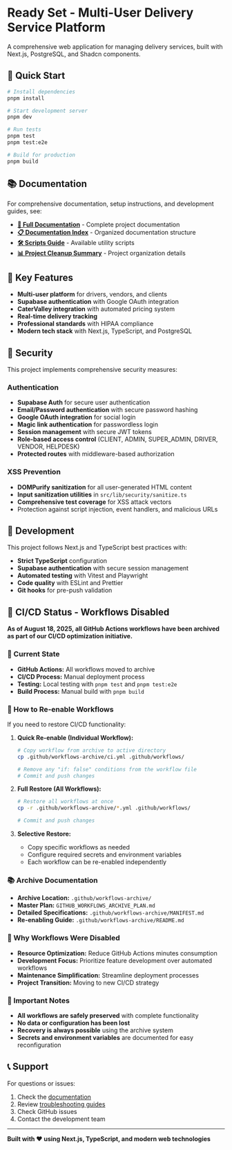 # Ready Set - Multi-User Delivery Service Platform

A comprehensive web application for managing delivery services, built with Next.js, PostgreSQL, and Shadcn components.

## 🚀 Quick Start

```bash
# Install dependencies
pnpm install

# Start development server
pnpm dev

# Run tests
pnpm test
pnpm test:e2e

# Build for production
pnpm build
```

## 📚 Documentation

For comprehensive documentation, setup instructions, and development guides, see:

- **[📖 Full Documentation](docs/README.md)** - Complete project documentation
- **[📋 Documentation Index](docs/DOCUMENTATION_INDEX.md)** - Organized documentation structure
- **[🛠️ Scripts Guide](scripts/README.md)** - Available utility scripts
- **[📊 Project Cleanup Summary](docs/PROJECT_CLEANUP_SUMMARY.md)** - Project organization details

## 🎯 Key Features

- **Multi-user platform** for drivers, vendors, and clients
- **Supabase authentication** with Google OAuth integration
- **CaterValley integration** with automated pricing system
- **Real-time delivery tracking**
- **Professional standards** with HIPAA compliance
- **Modern tech stack** with Next.js, TypeScript, and PostgreSQL

## 🔐 Security

This project implements comprehensive security measures:

### Authentication
- **Supabase Auth** for secure user authentication
- **Email/Password authentication** with secure password hashing
- **Google OAuth integration** for social login
- **Magic link authentication** for passwordless login
- **Session management** with secure JWT tokens
- **Role-based access control** (CLIENT, ADMIN, SUPER_ADMIN, DRIVER, VENDOR, HELPDESK)
- **Protected routes** with middleware-based authorization

### XSS Prevention
- **DOMPurify sanitization** for all user-generated HTML content
- **Input sanitization utilities** in `src/lib/security/sanitize.ts`
- **Comprehensive test coverage** for XSS attack vectors
- Protection against script injection, event handlers, and malicious URLs

## 🔧 Development

This project follows Next.js and TypeScript best practices with:

- **Strict TypeScript** configuration
- **Supabase authentication** with secure session management
- **Automated testing** with Vitest and Playwright
- **Code quality** with ESLint and Prettier
- **Git hooks** for pre-push validation

## 🚫 CI/CD Status - Workflows Disabled

**As of August 18, 2025, all GitHub Actions workflows have been archived as part of our CI/CD optimization initiative.**

### 📁 Current State
- **GitHub Actions:** All workflows moved to archive
- **CI/CD Process:** Manual deployment process
- **Testing:** Local testing with `pnpm test` and `pnpm test:e2e`
- **Build Process:** Manual build with `pnpm build`

### 🔄 How to Re-enable Workflows
If you need to restore CI/CD functionality:

1. **Quick Re-enable (Individual Workflow):**
   ```bash
   # Copy workflow from archive to active directory
   cp .github/workflows-archive/ci.yml .github/workflows/
   
   # Remove any "if: false" conditions from the workflow file
   # Commit and push changes
   ```

2. **Full Restore (All Workflows):**
   ```bash
   # Restore all workflows at once
   cp -r .github/workflows-archive/*.yml .github/workflows/
   
   # Commit and push changes
   ```

3. **Selective Restore:**
   - Copy specific workflows as needed
   - Configure required secrets and environment variables
   - Each workflow can be re-enabled independently

### 📚 Archive Documentation
- **Archive Location:** `.github/workflows-archive/`
- **Master Plan:** `GITHUB_WORKFLOWS_ARCHIVE_PLAN.md`
- **Detailed Specifications:** `.github/workflows-archive/MANIFEST.md`
- **Re-enabling Guide:** `.github/workflows-archive/README.md`

### 🎯 Why Workflows Were Disabled
- **Resource Optimization:** Reduce GitHub Actions minutes consumption
- **Development Focus:** Prioritize feature development over automated workflows
- **Maintenance Simplification:** Streamline deployment processes
- **Project Transition:** Moving to new CI/CD strategy

### 🚨 Important Notes
- **All workflows are safely preserved** with complete functionality
- **No data or configuration has been lost**
- **Recovery is always possible** using the archive system
- **Secrets and environment variables** are documented for easy reconfiguration

## 📞 Support

For questions or issues:

1. Check the [documentation](docs/README.md)
2. Review [troubleshooting guides](docs/)
3. Check GitHub issues
4. Contact the development team

---

**Built with ❤️ using Next.js, TypeScript, and modern web technologies**
